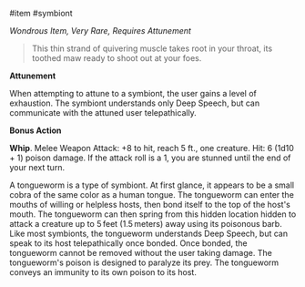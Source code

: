 #item #symbiont 

*Wondrous Item, Very Rare, Requires Attunement*

> This thin strand of quivering muscle takes root in your throat, its toothed maw ready to shoot out at your foes.

**Attunement**

When attempting to attune to a symbiont, the user gains a level of exhaustion. The symbiont understands only Deep Speech, but can communicate with the attuned user telepathically.

**Bonus Action**

**Whip**. Melee Weapon Attack: +8 to hit, reach 5 ft., one creature. Hit: 6 (1d10 + 1) poison damage.  If the attack roll is a 1, you are stunned until the end of your next turn.

A tongueworm is a type of symbiont. At first glance, it appears to be a small cobra of the same color as a human tongue. The tongueworm can enter the mouths of willing or helpless hosts, then bond itself to the top of the host's mouth. The tongueworm can then spring from this hidden location hidden to attack a creature up to 5 feet (1.5 meters) away using its poisonous barb. Like most symbionts, the tongueworm understands Deep Speech, but can speak to its host telepathically once bonded. Once bonded, the tongueworm cannot be removed without the user taking damage. The tongueworm's poison is designed to paralyze its prey. The tongueworm conveys an immunity to its own poison to its host.
